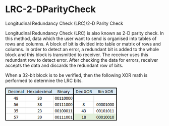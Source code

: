 # LRC-2-DParityCheck
Longitudinal Redundancy Check (LRC)/2-D Parity Check

Longitudinal Redundancy Check (LRC) is also known as 2-D parity check. In this method, data which the user want to send is organised into tables of rows and columns. A block of bit is divided into table or matrix of rows and columns. In order to detect an error, a redundant bit is added to the whole block and this block is transmitted to receiver. The receiver uses this redundant row to detect error. After checking the data for errors, receiver accepts the data and discards the redundant row of bits.

When a 32-bit block is to be verified, then the following XOR math is performed to determine the LRC bits.

![](https://github.com/eugenedakin/LRC-2-DParityCheck/blob/main/ManualCalculation.png)

